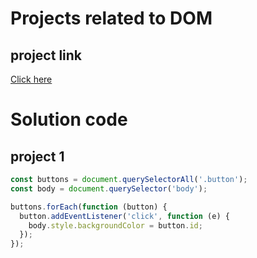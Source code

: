 # Projects related to DOM

## project link
[Click here](https://stackblitz.com/edit/dom-project-chaiaurcode-zyujrul3?file=1-colorChanger%2Fchaiaurcode.js,1-colorChanger%2Findex.html)

# Solution code

## project 1

```javascript
const buttons = document.querySelectorAll('.button');
const body = document.querySelector('body');

buttons.forEach(function (button) {
  button.addEventListener('click', function (e) {
    body.style.backgroundColor = button.id;
  });
});
```